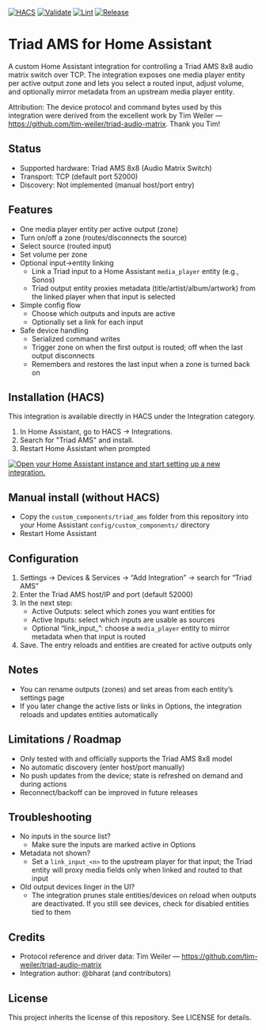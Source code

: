 [![HACS](https://img.shields.io/badge/HACS-Default-41BDF5.svg)](https://github.com/hacs/integration) [![Validate](https://github.com/bharat/homeassistant-triad-ams/actions/workflows/validate.yml/badge.svg?branch=main)](https://github.com/bharat/homeassistant-triad-ams/actions/workflows/validate.yml) [![Lint](https://github.com/bharat/homeassistant-triad-ams/actions/workflows/lint.yml/badge.svg?branch=main)](https://github.com/bharat/homeassistant-triad-ams/actions/workflows/lint.yml) [![Release](https://img.shields.io/github/v/release/bharat/homeassistant-triad-ams?sort=semver)](https://github.com/bharat/homeassistant-triad-ams/releases)

Triad AMS for Home Assistant
============================

A custom Home Assistant integration for controlling a Triad AMS 8x8 audio matrix switch over TCP. The integration exposes one media player entity per active output zone and lets you select a routed input, adjust volume, and optionally mirror metadata from an upstream media player entity.

Attribution: The device protocol and command bytes used by this integration were derived from the excellent work by Tim Weiler — https://github.com/tim-weiler/triad-audio-matrix. Thank you Tim!

Status
------
- Supported hardware: Triad AMS 8x8 (Audio Matrix Switch)
- Transport: TCP (default port 52000)
- Discovery: Not implemented (manual host/port entry)

Features
--------
- One media player entity per active output (zone)
- Turn on/off a zone (routes/disconnects the source)
- Select source (routed input)
- Set volume per zone
- Optional input→entity linking
  - Link a Triad input to a Home Assistant `media_player` entity (e.g., Sonos)
  - Triad output entity proxies metadata (title/artist/album/artwork) from the linked player when that input is selected
- Simple config flow
  - Choose which outputs and inputs are active
  - Optionally set a link for each input
- Safe device handling
  - Serialized command writes
  - Trigger zone on when the first output is routed; off when the last output disconnects
  - Remembers and restores the last input when a zone is turned back on

Installation (HACS)
-------------------
This integration is available directly in HACS under the Integration category.

1. In Home Assistant, go to HACS → Integrations.
2. Search for "Triad AMS" and install.
3. Restart Home Assistant when prompted

[![Open your Home Assistant instance and start setting up a new integration.](https://my.home-assistant.io/badges/config_flow_start.svg)](https://my.home-assistant.io/redirect/config_flow_start/?domain=triad_ams)

Manual install (without HACS)
-----------------------------
- Copy the `custom_components/triad_ams` folder from this repository into your Home Assistant `config/custom_components/` directory
- Restart Home Assistant

Configuration
-------------
1. Settings → Devices & Services → “Add Integration” → search for “Triad AMS”
2. Enter the Triad AMS host/IP and port (default 52000)
3. In the next step:
   - Active Outputs: select which zones you want entities for
   - Active Inputs: select which inputs are usable as sources
   - Optional “link_input_<n>”: choose a `media_player` entity to mirror metadata when that input is routed
4. Save. The entry reloads and entities are created for active outputs only

Notes
-----
- You can rename outputs (zones) and set areas from each entity’s settings page
- If you later change the active lists or links in Options, the integration reloads and updates entities automatically

Limitations / Roadmap
---------------------
- Only tested with and officially supports the Triad AMS 8x8 model
- No automatic discovery (enter host/port manually)
- No push updates from the device; state is refreshed on demand and during actions
- Reconnect/backoff can be improved in future releases

Troubleshooting
---------------
- No inputs in the source list?
  - Make sure the inputs are marked active in Options
- Metadata not shown?
  - Set a `link_input_<n>` to the upstream player for that input; the Triad entity will proxy media fields only when linked and routed to that input
- Old output devices linger in the UI?
  - The integration prunes stale entities/devices on reload when outputs are deactivated. If you still see devices, check for disabled entities tied to them

Credits
-------
- Protocol reference and driver data: Tim Weiler — https://github.com/tim-weiler/triad-audio-matrix
- Integration author: @bharat (and contributors)

License
-------
This project inherits the license of this repository. See LICENSE for details.
